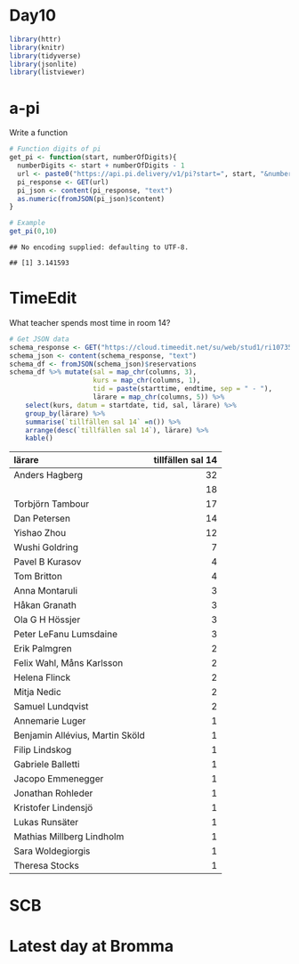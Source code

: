 Day10
================

``` r
library(httr)
library(knitr)
library(tidyverse)
library(jsonlite)
library(listviewer)
```

a-pi
====

Write a function

``` r
# Function digits of pi
get_pi <- function(start, numberOfDigits){
  numberDigits <- start + numberOfDigits - 1
  url <- paste0("https://api.pi.delivery/v1/pi?start=", start, "&numberOfDigits=", numberDigits)  
  pi_response <- GET(url)
  pi_json <- content(pi_response, "text")
  as.numeric(fromJSON(pi_json)$content) 
}
```

``` r
# Example
get_pi(0,10)
```

    ## No encoding supplied: defaulting to UTF-8.

    ## [1] 3.141593

TimeEdit
========

What teacher spends most time in room 14?

``` r
# Get JSON data
schema_response <- GET("https://cloud.timeedit.net/su/web/stud1/ri107355X07Z07Q5Z76g0Y40y6076Y31Q09gQY5Q54777.json")
schema_json <- content(schema_response, "text")
schema_df <- fromJSON(schema_json)$reservations
schema_df %>% mutate(sal = map_chr(columns, 3), 
                     kurs = map_chr(columns, 1), 
                     tid = paste(starttime, endtime, sep = " - "),
                     lärare = map_chr(columns, 5)) %>% 
    select(kurs, datum = startdate, tid, sal, lärare) %>% 
    group_by(lärare) %>%
    summarise(`tillfällen sal 14` =n()) %>%
    arrange(desc(`tillfällen sal 14`), lärare) %>%
    kable()
```

| lärare                          |  tillfällen sal 14|
|:--------------------------------|------------------:|
| Anders Hagberg                  |                 32|
|                                 |                 18|
| Torbjörn Tambour                |                 17|
| Dan Petersen                    |                 14|
| Yishao Zhou                     |                 12|
| Wushi Goldring                  |                  7|
| Pavel B Kurasov                 |                  4|
| Tom Britton                     |                  4|
| Anna Montaruli                  |                  3|
| Håkan Granath                   |                  3|
| Ola G H Hössjer                 |                  3|
| Peter LeFanu Lumsdaine          |                  3|
| Erik Palmgren                   |                  2|
| Felix Wahl, Måns Karlsson       |                  2|
| Helena Flinck                   |                  2|
| Mitja Nedic                     |                  2|
| Samuel Lundqvist                |                  2|
| Annemarie Luger                 |                  1|
| Benjamin Allévius, Martin Sköld |                  1|
| Filip Lindskog                  |                  1|
| Gabriele Balletti               |                  1|
| Jacopo Emmenegger               |                  1|
| Jonathan Rohleder               |                  1|
| Kristofer Lindensjö             |                  1|
| Lukas Runsäter                  |                  1|
| Mathias Millberg Lindholm       |                  1|
| Sara Woldegiorgis               |                  1|
| Theresa Stocks                  |                  1|

SCB
===

Latest day at Bromma
====================
